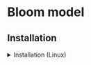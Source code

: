 # Bloom model

## Installation

<details>
  <summary>Installation (Linux)</summary>

### Activate the shark.venv Virtual Environment

To run the bloom model, activate the shark.venv virtual environment using the following command:

```shell
source shark.venv/bin/activate

# Some older pip installs may not be able to handle the recent PyTorch deps
python -m pip install --upgrade pip
```

### Install dependencies

```shell
pip install transformers==4.21.2

### Install Torch-MLIR for Running the Model

Use the following command to install and use the Bloom-ops branch of Torch-MLIR:
```
Use this branch of Torch-MLIR for running the model: https://github.com/vivekkhandelwal1/torch-mlir/tree/bloom-ops


### Run bloom model

```shell
python bloom_model.py
```

To run the bloom model with different configurations, you can specify the runtime device, model config, and text prompt using the following command-line arguments:

- `--device <device string>`: Specifies the runtime device.
- `--config <config string>`: Specifies the model config.
- `--prompt <prompt string>`: Specifies the text prompt.

### Run the Bloom Model with Complete 176B Params

To run the bloom model with the complete 176B params configuration, use the following command:.

To run the complete 176B params bloom model, run the following command:
```shell
python bloom_model.py --config "bloom"
```
